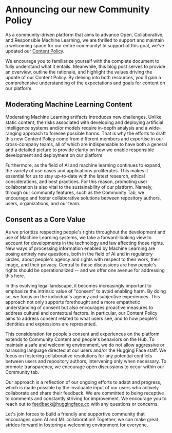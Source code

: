 # Announcing our new Community Policy

As a community-driven platform that aims to advance Open, Collaborative, and Responsible Machine Learning, we are thrilled to support and maintain a welcoming space for our entire community! In support of this goal, we've updated our [Content Policy](https://huggingface.co/content-guidelines).

We encourage you to familiarize yourself with the complete document to fully understand what it entails. Meanwhile, this blog post serves to provide an overview, outline the rationale, and highlight the values driving the update of our Content Policy. By delving into both resources, you'll gain a comprehensive understanding of the expectations and goals for content on our platform.

## Moderating Machine Learning Content

Moderating Machine Learning artifacts introduces new challenges. Unlike static content, the risks associated with developing and deploying artificial intelligence systems and/or models require in-depth analysis and a wide-ranging approach to foresee possible harms. That is why the efforts to draft this new Content Policy come from different members and expertise in our cross-company teams, all of which are indispensable to have both a general and a detailed picture to provide clarity on how we enable responsible development and deployment on our platform.

Furthermore, as the field of AI and machine learning continues to expand, the variety of use cases and applications proliferates. This makes it essential for us to stay up-to-date with the latest research, ethical considerations, and best practices. For this reason, promoting user collaboration is also vital to the sustainability of our platform. Namely, through our community features, such as the Community Tab, we encourage and foster collaborative solutions between repository authors, users, organizations, and our team.

## Consent as a Core Value

As we prioritize respecting people's rights throughout the development and use of Machine Learning systems, we take a forward-looking view to account for developments in the technology and law affecting those rights. New ways of processing information enabled by Machine Learning are posing entirely new questions, both in the field of AI and in regulatory circles, about people's agency and rights with respect to their work, their image, and their privacy. Central to these discussions are how people's rights should be operationalized -- and we offer one avenue for addressing this here.

In this evolving legal landscape, it becomes increasingly important to emphasize the intrinsic value of "consent" to avoid enabling harm. By doing so, we focus on the individual's agency and subjective experiences. This approach not only supports forethought and a more empathetic understanding of consent but also encourages proactive measures to address cultural and contextual factors. In particular, our Content Policy aims to address consent related to what users see, and to how people's identities and expressions are represented.

This consideration for people's consent and experiences on the platform extends to Community Content and people's behaviors on the Hub. To maintain a safe and welcoming environment, we do not allow aggressive or harassing language directed at our users and/or the Hugging Face staff. We focus on fostering collaborative resolutions for any potential conflicts between users and repository authors, intervening only when necessary. To promote transparency, we encourage open discussions to occur within our Community tab.

Our approach is a reflection of our ongoing efforts to adapt and progress, which is made possible by the invaluable input of our users who actively collaborate and share their feedback. We are committed to being receptive to comments and constantly striving for improvement. We encourage you to reach out to [feedback@huggingface.co](mailto:feedback@huggingface.co) with any questions or concerns.

Let's join forces to build a friendly and supportive community that encourages open AI and ML collaboration! Together, we can make great strides forward in fostering a welcoming environment for everyone.
